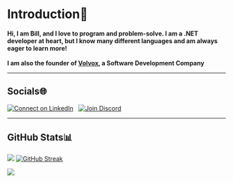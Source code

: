 # Introduction👋

**Hi, I am Bill, and I love to program and problem-solve. I am a .NET developer at heart, but I know many different
languages and am always eager to learn more!
<br><br>
I am also the founder of [Volvox](https://github.com/VolvoxTeam), a Software Development Company**

---

## Socials🌐

[![Connect on LinkedIn](https://img.shields.io/static/v1?logo=linkedin&label=LinkedIn&message=Connect%20With%20Me&style=for-the-badge&color=1982FC)](https://www.linkedin.com/in/billchirico)
&nbsp;
[![Join Discord](https://img.shields.io/static/v1?color=1982FC&logo=discord&style=for-the-badge&label=Discord&message=Join%20our%20Discord)](https://discord.gg/Y6BgvsWuNU)
<!-- [![Twitter Follow](https://img.shields.io/twitter/follow/bapesgolfclap?color=1982FC&logo=twitter&style=for-the-badge)](https://twitter.com/bapesgolfclap) -->

---

## GitHub Stats📊

![](https://github-readme-stats.vercel.app/api?username=BillChirico&show_icons=true&theme=github_dark&hide_border=true&include_all_commits=true&count_private=true&title_color=1982FC&icon_color=DD2727FF&border_color=1982FC)
[![GitHub Streak](https://github-readme-streak-stats.herokuapp.com?user=BillChirico&theme=github-dark-blue&hide_border=true&date_format=j%2Fn%5B%2FY%5D&fire=DD2727&border=1982FC&currStreakNum=1982FC&ring=DD2727FF)](https://git.io/streak-stats)
<!--![Languages](https://github-readme-stats.vercel.app/api/top-langs/?username=BillChirico&theme=github_dark&hide_border=true&include_all_commits=true&count_private=true&layout=compact) -->
[![](https://visitcount.itsvg.in/api?id=BillChirico&icon=5&color=12)](https://visitcount.itsvg.in)